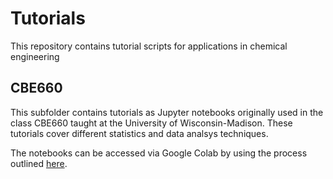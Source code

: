 # Tutorials

This repository contains tutorial scripts for applications in chemical engineering

## CBE660

This subfolder contains tutorials as Jupyter notebooks originally used in the class CBE660 taught at the University of Wisconsin-Madison. These tutorials cover different statistics and data analsys techniques.

The notebooks can be accessed via Google Colab by using the process outlined [here](https://www.endtoend.ai/blog/githubtocolab/).